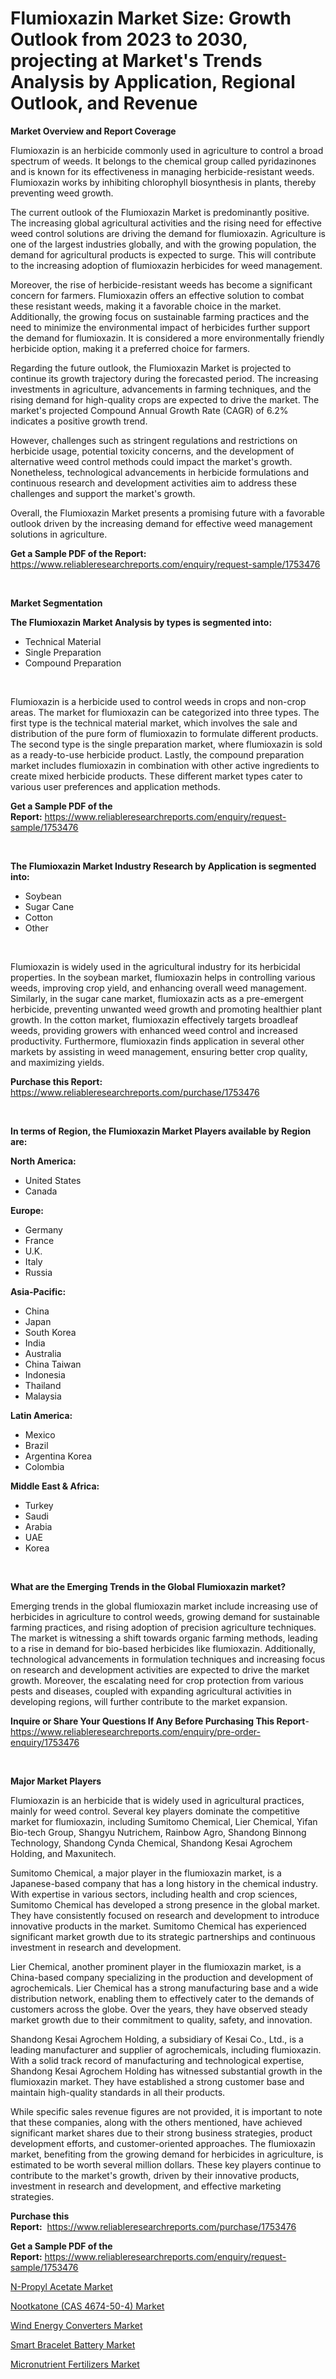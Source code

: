<p><h1>Flumioxazin Market Size: Growth Outlook from 2023 to 2030, projecting at Market's Trends Analysis by Application, Regional Outlook, and Revenue</h1></p><p><strong>Market Overview and Report Coverage</strong></p>
<p><p>Flumioxazin is an herbicide commonly used in agriculture to control a broad spectrum of weeds. It belongs to the chemical group called pyridazinones and is known for its effectiveness in managing herbicide-resistant weeds. Flumioxazin works by inhibiting chlorophyll biosynthesis in plants, thereby preventing weed growth.</p><p>The current outlook of the Flumioxazin Market is predominantly positive. The increasing global agricultural activities and the rising need for effective weed control solutions are driving the demand for flumioxazin. Agriculture is one of the largest industries globally, and with the growing population, the demand for agricultural products is expected to surge. This will contribute to the increasing adoption of flumioxazin herbicides for weed management.</p><p>Moreover, the rise of herbicide-resistant weeds has become a significant concern for farmers. Flumioxazin offers an effective solution to combat these resistant weeds, making it a favorable choice in the market. Additionally, the growing focus on sustainable farming practices and the need to minimize the environmental impact of herbicides further support the demand for flumioxazin. It is considered a more environmentally friendly herbicide option, making it a preferred choice for farmers.</p><p>Regarding the future outlook, the Flumioxazin Market is projected to continue its growth trajectory during the forecasted period. The increasing investments in agriculture, advancements in farming techniques, and the rising demand for high-quality crops are expected to drive the market. The market's projected Compound Annual Growth Rate (CAGR) of 6.2% indicates a positive growth trend.</p><p>However, challenges such as stringent regulations and restrictions on herbicide usage, potential toxicity concerns, and the development of alternative weed control methods could impact the market's growth. Nonetheless, technological advancements in herbicide formulations and continuous research and development activities aim to address these challenges and support the market's growth.</p><p>Overall, the Flumioxazin Market presents a promising future with a favorable outlook driven by the increasing demand for effective weed management solutions in agriculture.</p></p>
<p><strong>Get a Sample PDF of the Report:</strong> <a href="https://www.reliableresearchreports.com/enquiry/request-sample/1753476">https://www.reliableresearchreports.com/enquiry/request-sample/1753476</a></p>
<p>&nbsp;</p>
<p><strong>Market Segmentation</strong></p>
<p><strong>The Flumioxazin Market Analysis by types is segmented into:</strong></p>
<p><ul><li>Technical Material</li><li>Single Preparation</li><li>Compound Preparation</li></ul></p>
<p>&nbsp;</p>
<p><p>Flumioxazin is a herbicide used to control weeds in crops and non-crop areas. The market for flumioxazin can be categorized into three types. The first type is the technical material market, which involves the sale and distribution of the pure form of flumioxazin to formulate different products. The second type is the single preparation market, where flumioxazin is sold as a ready-to-use herbicide product. Lastly, the compound preparation market includes flumioxazin in combination with other active ingredients to create mixed herbicide products. These different market types cater to various user preferences and application methods.</p></p>
<p><strong>Get a Sample PDF of the Report:</strong>&nbsp;<a href="https://www.reliableresearchreports.com/enquiry/request-sample/1753476">https://www.reliableresearchreports.com/enquiry/request-sample/1753476</a></p>
<p>&nbsp;</p>
<p><strong>The Flumioxazin Market Industry Research by Application is segmented into:</strong></p>
<p><ul><li>Soybean</li><li>Sugar Cane</li><li>Cotton</li><li>Other</li></ul></p>
<p>&nbsp;</p>
<p><p>Flumioxazin is widely used in the agricultural industry for its herbicidal properties. In the soybean market, flumioxazin helps in controlling various weeds, improving crop yield, and enhancing overall weed management. Similarly, in the sugar cane market, flumioxazin acts as a pre-emergent herbicide, preventing unwanted weed growth and promoting healthier plant growth. In the cotton market, flumioxazin effectively targets broadleaf weeds, providing growers with enhanced weed control and increased productivity. Furthermore, flumioxazin finds application in several other markets by assisting in weed management, ensuring better crop quality, and maximizing yields.</p></p>
<p><strong>Purchase this Report:</strong>&nbsp; <a href="https://www.reliableresearchreports.com/purchase/1753476">https://www.reliableresearchreports.com/purchase/1753476</a></p>
<p>&nbsp;</p>
<p><strong>In terms of Region, the Flumioxazin Market Players available by Region are:</strong></p>
<p>
    <p> <strong> North America: </strong>
        <ul>
            <li>United States</li>
            <li>Canada</li>
        </ul>
        </p> 
    <p> <strong> Europe: </strong>
        <ul>
            <li>Germany</li>
            <li>France</li>
            <li>U.K.</li>
            <li>Italy</li>
            <li>Russia</li>
        </ul>
        </p> 
    <p> <strong> Asia-Pacific: </strong>
        <ul>
            <li>China</li>
            <li>Japan</li>
            <li>South Korea</li>
            <li>India</li>
            <li>Australia</li>
            <li>China Taiwan</li>
            <li>Indonesia</li>
            <li>Thailand</li>
            <li>Malaysia</li>
        </ul>
        </p> 
    <p> <strong> Latin America: </strong>
        <ul>
            <li>Mexico</li>
            <li>Brazil</li>
            <li>Argentina Korea</li>
            <li>Colombia</li>
        </ul>
        </p> 
    <p> <strong> Middle East & Africa: </strong>
        <ul>
            <li>Turkey</li>
            <li>Saudi</li>
            <li>Arabia</li>
            <li>UAE</li>
            <li>Korea</li>
        </ul>
    </p>
    </p>
<p>&nbsp;</p>
<p><strong>What are the Emerging Trends in the Global Flumioxazin market?</strong></p>
<p><p>Emerging trends in the global flumioxazin market include increasing use of herbicides in agriculture to control weeds, growing demand for sustainable farming practices, and rising adoption of precision agriculture techniques. The market is witnessing a shift towards organic farming methods, leading to a rise in demand for bio-based herbicides like flumioxazin. Additionally, technological advancements in formulation techniques and increasing focus on research and development activities are expected to drive the market growth. Moreover, the escalating need for crop protection from various pests and diseases, coupled with expanding agricultural activities in developing regions, will further contribute to the market expansion.</p></p>
<p><strong>Inquire or Share Your Questions If Any Before Purchasing This Report</strong>- <a href="https://www.reliableresearchreports.com/enquiry/pre-order-enquiry/1753476">https://www.reliableresearchreports.com/enquiry/pre-order-enquiry/1753476</a></p>
<p>&nbsp;</p>
<p><strong>Major Market Players</strong></p>
<p><p>Flumioxazin is an herbicide that is widely used in agricultural practices, mainly for weed control. Several key players dominate the competitive market for flumioxazin, including Sumitomo Chemical, Lier Chemical, Yifan Bio-tech Group, Shangyu Nutrichem, Rainbow Agro, Shandong Binnong Technology, Shandong Cynda Chemical, Shandong Kesai Agrochem Holding, and Maxunitech.</p><p>Sumitomo Chemical, a major player in the flumioxazin market, is a Japanese-based company that has a long history in the chemical industry. With expertise in various sectors, including health and crop sciences, Sumitomo Chemical has developed a strong presence in the global market. They have consistently focused on research and development to introduce innovative products in the market. Sumitomo Chemical has experienced significant market growth due to its strategic partnerships and continuous investment in research and development.</p><p>Lier Chemical, another prominent player in the flumioxazin market, is a China-based company specializing in the production and development of agrochemicals. Lier Chemical has a strong manufacturing base and a wide distribution network, enabling them to effectively cater to the demands of customers across the globe. Over the years, they have observed steady market growth due to their commitment to quality, safety, and innovation.</p><p>Shandong Kesai Agrochem Holding, a subsidiary of Kesai Co., Ltd., is a leading manufacturer and supplier of agrochemicals, including flumioxazin. With a solid track record of manufacturing and technological expertise, Shandong Kesai Agrochem Holding has witnessed substantial growth in the flumioxazin market. They have established a strong customer base and maintain high-quality standards in all their products.</p><p>While specific sales revenue figures are not provided, it is important to note that these companies, along with the others mentioned, have achieved significant market shares due to their strong business strategies, product development efforts, and customer-oriented approaches. The flumioxazin market, benefiting from the growing demand for herbicides in agriculture, is estimated to be worth several million dollars. These key players continue to contribute to the market's growth, driven by their innovative products, investment in research and development, and effective marketing strategies.</p></p>
<p><strong>Purchase this Report:</strong>&nbsp;&nbsp;<a href="https://www.reliableresearchreports.com/purchase/1753476">https://www.reliableresearchreports.com/purchase/1753476</a></p>
<p></p>
<p><strong>Get a Sample PDF of the Report:</strong>&nbsp;<a href="https://www.reliableresearchreports.com/enquiry/request-sample/1753476">https://www.reliableresearchreports.com/enquiry/request-sample/1753476</a></p>
<p><p><a href="https://medium.com/@chiragreportprime2/n-propyl-acetate-market-share-evolution-and-market-growth-trends-2023-2030-c67deb7dfb43">N-Propyl Acetate Market</a></p><p><a href="https://medium.com/@chiragreportprime1/nootkatone-cas-4674-50-4-market-share-evolution-and-market-growth-trends-2023-2030-b979ba627dde">Nootkatone (CAS 4674-50-4) Market</a></p><p><a href="https://www.linkedin.com/pulse/wind-energy-converters-market-share-amp-new-trends-analysis-mtp0e/">Wind Energy Converters Market</a></p><p><a href="https://www.linkedin.com/pulse/decoding-smart-bracelet-battery-market-deep-dive-latest-flrhe/">Smart Bracelet Battery Market</a></p><p><a href="https://github.com/mabutironaldo/Market-Research-Report-List-1/blob/main/micronutrient-fertilizers-market.md">Micronutrient Fertilizers Market</a></p></p>